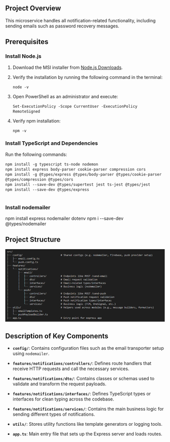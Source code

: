 
## Project Overview

This microservice handles all notification-related functionality, including sending emails such as password recovery messages.

## Prerequisites

### Install Node.js
1. Download the MSI installer from [Node.js Downloads](https://nodejs.org/en/download/).

2. Verify the installation by running the following command in the terminal:
   ```
   node -v
   ```
3. Open PowerShell as an administrator and execute:
   ```
   Set-ExecutionPolicy -Scope CurrentUser -ExecutionPolicy RemoteSigned
   ```
4. Verify npm installation:
   ```
   npm -v
   ```

### Install TypeScript and Dependencies
Run the following commands:
```
npm install -g typescript ts-node nodemon
npm install express body-parser cookie-parser compression cors
npm install -g @types/express @types/body-parser @types/cookie-parser @types/compression @types/cors
npm install --save-dev @types/supertest jest ts-jest @types/jest
npm install --save-dev @types/express


```

### Install nodemailer

npm install express nodemailer dotenv
npm i --save-dev @types/nodemailer

##  Project Structure

![File Structure](docs/MS-Notifications-File-Structure.png)

##  Description of Key Components

- **`config/`**: Contains configuration files such as the email transporter setup using `nodemailer`.

- **`features/notifications/controllers/`**: Defines route handlers that receive HTTP requests and call the necessary services.

- **`features/notifications/dto/`**: Contains classes or schemas used to validate and transform the request payloads.

- **`features/notifications/interfaces/`**: Defines TypeScript types or interfaces for clean typing across the codebase.

- **`features/notifications/services/`**: Contains the main business logic for sending different types of notifications.

- **`utils/`**: Stores utility functions like template generators or logging tools.

- **`app.ts`**: Main entry file that sets up the Express server and loads routes.